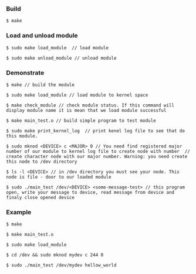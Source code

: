 ### Build
`
 $ make
`

### Load and unload module
`
$ sudo make load_module 
// load module
`

`
$ sudo make unload_module
// unload module
`

### Demonstrate
`$ make
// build the module
`

`
$ sudo make load_module
// load module to kernel space
`

`
$ make check_module
// check module status. If this command will display module name it is mean that we load module successful
`

`
$ make main_test.o
// build simple program to test module
`

`
$ sudo make print_kernel_log 
// print kenel log file to see that do this module.
`

`
$ sudo mknod <DEVICE> c <MAJOR> 0
 // You need find registered major number of our module to kernel log file to create node with number 
 // create character node with our major number. Warning: you need create this node to /dev directory
`

`
$ ls -l <DEVICE>
// in /dev directory you must see your node. This node is file - door to our loaded module
`

`
$ sudo ./main_test /dev/<DEVICE> <some-message-test>
// this program open, write your message to device, read message from device and finaly close opened device
`

### Example
`
 $ make
`

`
 $ make main_test.o
`

`
 $ sudo make load_module
 `

`
 $ cd /dev && sudo mknod mydev c 244 0
 `

 `
 $ sudo ./main_test /dev/mydev hellow_world
`